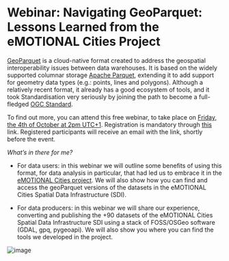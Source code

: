 # Webinar: Navigating GeoParquet: Lessons Learned from the eMOTIONAL Cities Project

[GeoParquet](https://geoparquet.org/) is a cloud-native format created to address the geospatial interoperability issues between data warehouses. It is based on the widely supported columnar storage [Apache Parquet](https://parquet.apache.org/), extending it to add support for geometry data types (e.g.: points, lines and polygons). Although a relatively recent format, it already has a good ecosystem of tools, and it took Standardisation very seriously by joining the path to become a full-fledged [OGC Standard](https://github.com/opengeospatial/geoparquet).

To find out more, you can attend this free webinar, to take place on [Friday, the 4th of October at 2pm UTC+1](https://www.timeanddate.com/worldclock/meetingtime.html?day=4&month=10&year=2024&p1=224&p2=179&p3=16&p4=44&p5=240&p6=136&p7=133&iv=0). Registration is mandatory through [this](https://docs.google.com/forms/d/e/1FAIpQLSdrIi95ccgyuy9L6Ewskpa1qnRw6eJj-x7lb5dHhRDsnnNWsA/viewform) link. Registered participants will receive an email with the link, shortly before the event.

*What’s in there for me?*

* For data users: in this webinar we will outline some benefits of using this format, for data analysis in particular, that had led us to embrace it in the [eMOTIONAL Cities project](https://emotionalcities-h2020.eu/). We will also show how you can find and access the geoParquet versions of the datasets in the eMOTIONAL Cities Spatial Data Infrastructure (SDI). 

* For data producers: in this webinar we will share our experience, converting and publishing the +90 datasets of the eMOTIONAL Cities Spatial Data Infrastructure SDI using a stack of FOSS/OSGeo software (GDAL, gpq, pygeoapi). We will also show you where you can find the tools we developed in the project.


![image](https://lh7-rt.googleusercontent.com/docsz/AD_4nXc1lAaIrOcWpcduQ3wQUJo55XQxzZjlavlYTkbaalZ5MuQhhWY6JoCSSE_feZgmBILpw9H5vtK0YXeCjgCgBA10IVgDiXeom5jc2wX7Qq5icjJvJ9WYVPeDth_eyuT7gCEbytr9bQw6j8ikjGKZAKUWPafN?key=OV2KUtWJiAeCzrFvjZS0HQ)